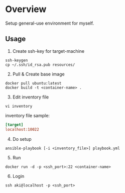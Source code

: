 
# Overview

Setup general-use environment for myself.

## Usage

1. Create ssh-key for target-machine
```
ssh-keygen
cp ~/.ssh/id_rsa.pub resources/
```

2. Pull & Create base image
```
docker pull ubuntu:latest
docker build -t <container-name> .
```

3. Edit inventory file
```
vi inventory
```
inventory file sample:
```ini
[target]
localhost:10022
```

4. Do setup
```
ansible-playbook [-i <inventory_file>] playbook.yml
```

5. Run
```
docker run -d -p <ssh_port>:22 <container-name>
```

6. Login
```
ssh aki@localhost -p <ssh_port>
```
